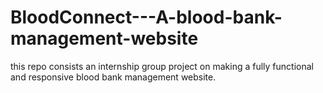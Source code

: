 # BloodConnect---A-blood-bank-management-website
this repo consists an internship group project on making a fully functional and responsive blood bank management website. 

